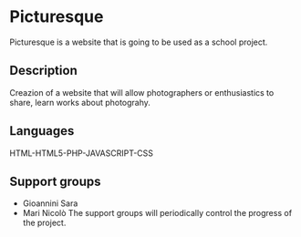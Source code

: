 # Picturesque

Picturesque is a website that is going to be used as a school project.

## Description 

Creazion of a website that will allow photographers or enthusiastics to share, learn works about photograhy. 

## Languages
HTML-HTML5-PHP-JAVASCRIPT-CSS

## Support groups
* Gioannini Sara 
* Mari Nicolò
The support groups will periodically control the progress of the project.
